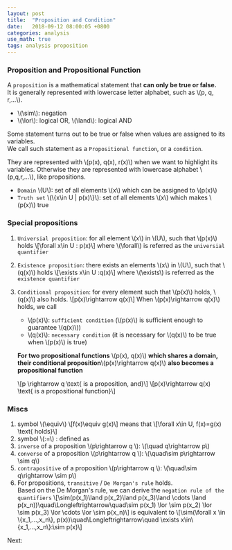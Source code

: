 ```yaml
---
layout: post
title:  "Proposition and Condition"
date:   2018-09-12 08:00:05 +0800
categories: analysis
use_math: true
tags: analysis proposition
---
```



### Proposition and Propositional Function
A `proposition` is a mathematical statement that __can only be true or false.__  
It is generally represented with lowercase letter alphabet, such as \\(p, q, r,...\\).

- \\(\sim\\): negation
- \\(\lor\\): logical OR, \\(\land\\): logical AND

Some statement turns out to be true or false when values are assigned to its variables.  
We call such statement as a `Propositional function`, or a `condition`.

They are represented with \\(p(x), q(x), r(x)\\) when we want to highlight its variables. Otherwise they are represented with lowercase alphabet \\(p,q,r,...\\), like propositions.

- `Domain` \\(U\\): set of all elements \\(x\\) which can be assigned to \\(p(x)\\)
- `Truth set` \\(\\{x\in U \| p(x)\\}\\): set of all elements \\(x\\) which makes \\(p(x)\\) true

### Special propositions

1. `Universial proposition`: for all element \\(x\\) in \\(U\\), such that \\(p(x)\\) holds
\\[\forall x\in U : p(x)\\]
where \\(\forall\\) is referred as the `universial quantifier`
2. `Existence proposition`: there exists an elements \\(x\\) in \\(U\\), such that \\(q(x)\\) holds
\\[\exists x\in U :q(x)\\]
where \\(\exists\\) is referred as the `existence quantifier`
3. `Conditional proposition`: for every element such that \\(p(x)\\) holds, \\(q(x)\\) also holds.
\\[p(x)\rightarrow q(x)\\]
	When \\(p(x)\rightarrow q(x)\\) holds, we call
	- \\(p(x)\\): `sufficient condition` (\\(p(x)\\) is sufficient enough to guarantee \\(q(x)\\))
	- \\(q(x)\\): `necessary condition` (it is necessary for \\(q(x)\\) to be true when \\(p(x)\\) is true)

	__For two propositional functions__ \\(p(x), q(x)\\) __which shares a domain, their conditional proposition__\\(p(x)\rightarrow q(x)\\) __also becomes a propositional function__
	
	\\[p \rightarrow q \text\{ is a proposition, and\}\\]
	\\[p(x)\rightarrow q(x) \text\{ is a propositional function\}\\]

### Miscs

1. symbol \\(\equiv\\)
\\[f(x)\equiv g(x)\\]
means that \\[\forall x\in U, f(x)=g(x) \text\{ holds\}\\]
2. symbol \\(:=\\) : defined as
3. `inverse` of a proposition \\(p\rightarrow q \\): \\(\quad q\rightarrow p\\)
3. `converse` of a proposition \\(p\rightarrow q \\): \\(\quad\sim p\rightarrow \sim q\\)
3. `contrapositive` of a proposition \\(p\rightarrow q \\): \\(\quad\sim q\rightarrow \sim p\\)
4. For propositions, `transitive` / `De Morgan's rule` holds.  
Based on the De Morgan's rule, we can derive the `negation rule of the quantifiers`
\\[\sim(p(x_1)\land p(x_2)\land p(x_3)\land \cdots \land p(x_n))\quad\Longleftrightarrow\quad\sim p(x_1) \lor \sim p(x_2) \lor \sim p(x_3) \lor \cdots \lor \sim p(x_n)\\]
is equivalent to
\\[\sim(\forall x \in \\{x_1,...,x_n\\}, p(x))\quad\Longleftrightarrow\quad \exists x\in\\{x_1,...,x_n\\}:\sim p(x)\\]

Next:  

